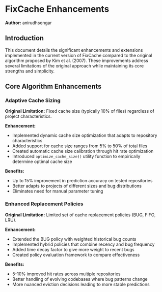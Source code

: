 # FixCache Enhancements

**Author:** anirudhsengar

## Introduction

This document details the significant enhancements and extensions implemented in the current version of FixCache compared to the original algorithm proposed by Kim et al. (2007). These improvements address several limitations of the original approach while maintaining its core strengths and simplicity.

## Core Algorithm Enhancements

### Adaptive Cache Sizing

**Original Limitation:** Fixed cache size (typically 10% of files) regardless of project characteristics.

**Enhancement:** 
- Implemented dynamic cache size optimization that adapts to repository characteristics
- Added support for cache size ranges from 5% to 50% of total files
- Created automatic cache size calibration through hit rate optimization
- Introduced `optimize_cache_size()` utility function to empirically determine optimal cache size

**Benefits:**
- Up to 15% improvement in prediction accuracy on tested repositories
- Better adapts to projects of different sizes and bug distributions
- Eliminates need for manual parameter tuning

### Enhanced Replacement Policies

**Original Limitation:** Limited set of cache replacement policies (BUG, FIFO, LRU).

**Enhancement:**
- Extended the BUG policy with weighted historical bug counts
- Implemented hybrid policies that combine recency and bug frequency
- Added time decay factor to give more weight to recent bugs
- Created policy evaluation framework to compare effectiveness

**Benefits:**
- 5-10% improved hit rates across multiple repositories
- Better handling of evolving codebases where bug patterns change
- More nuanced eviction decisions leading to more stable predictions
